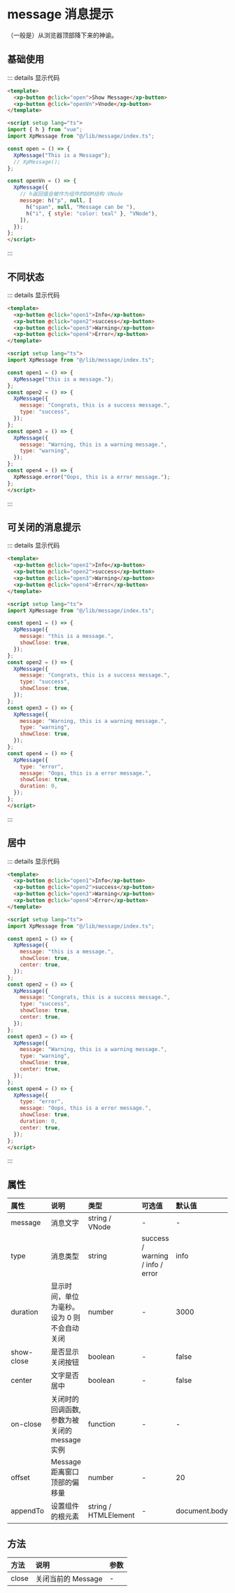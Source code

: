 # message 消息提示

（一般是）从浏览器顶部降下来的神谕。

## 基础使用

<div class="example">
<messageDemo1 />
</div>

::: details 显示代码

```html
<template>
  <xp-button @click="open">Show Message</xp-button>
  <xp-button @click="openVn">Vnode</xp-button>
</template>

<script setup lang="ts">
import { h } from "vue";
import XpMessage from "@/lib/message/index.ts";

const open = () => {
  XpMessage("This is a Message");
  // XpMessage();
};

const openVn = () => {
  XpMessage({
    // h返回值会被作为组件的DOM结构 VNode
    message: h("p", null, [
      h("span", null, "Message can be "),
      h("i", { style: "color: teal" }, "VNode"),
    ]),
  });
};
</script>
```
:::


## 不同状态

<div class="example">
<messageDemo2 />
</div>

::: details 显示代码

```html
<template>
  <xp-button @click="open1">Info</xp-button>
  <xp-button @click="open2">success</xp-button>
  <xp-button @click="open3">Warning</xp-button>
  <xp-button @click="open4">Error</xp-button>
</template>

<script setup lang="ts">
import XpMessage from "@/lib/message/index.ts";

const open1 = () => {
  XpMessage("this is a message.");
};
const open2 = () => {
  XpMessage({
    message: "Congrats, this is a success message.",
    type: "success",
  });
};
const open3 = () => {
  XpMessage({
    message: "Warning, this is a warning message.",
    type: "warning",
  });
};
const open4 = () => {
  XpMessage.error("Oops, this is a error message.");
};
</script>

```
:::

## 可关闭的消息提示

<div class="example">
<messageDemo3 />
</div>

::: details 显示代码

```html
<template>
  <xp-button @click="open1">Info</xp-button>
  <xp-button @click="open2">success</xp-button>
  <xp-button @click="open3">Warning</xp-button>
  <xp-button @click="open4">Error</xp-button>
</template>

<script setup lang="ts">
import XpMessage from "@/lib/message/index.ts";

const open1 = () => {
  XpMessage({
    message: "this is a message.",
    showClose: true,
  });
};
const open2 = () => {
  XpMessage({
    message: "Congrats, this is a success message.",
    type: "success",
    showClose: true,
  });
};
const open3 = () => {
  XpMessage({
    message: "Warning, this is a warning message.",
    type: "warning",
    showClose: true,
  });
};
const open4 = () => {
  XpMessage({
    type: "error",
    message: "Oops, this is a error message.",
    showClose: true,
    duration: 0,
  });
};
</script>

```
:::

## 居中

<div class="example">
<messageDemo4 />
</div>

::: details 显示代码

```html
<template>
  <xp-button @click="open1">Info</xp-button>
  <xp-button @click="open2">success</xp-button>
  <xp-button @click="open3">Warning</xp-button>
  <xp-button @click="open4">Error</xp-button>
</template>

<script setup lang="ts">
import XpMessage from "@/lib/message/index.ts";

const open1 = () => {
  XpMessage({
    message: "this is a message.",
    showClose: true,
    center: true,
  });
};
const open2 = () => {
  XpMessage({
    message: "Congrats, this is a success message.",
    type: "success",
    showClose: true,
    center: true,
  });
};
const open3 = () => {
  XpMessage({
    message: "Warning, this is a warning message.",
    type: "warning",
    showClose: true,
    center: true,
  });
};
const open4 = () => {
  XpMessage({
    type: "error",
    message: "Oops, this is a error message.",
    showClose: true,
    duration: 0,
    center: true,
  });
};
</script>
```
:::

## 属性

| 属性       | 说明                                          | 类型                 | 可选值                           | 默认值        |
| :--------- | :-------------------------------------------- | :------------------- | :------------------------------- | :------------ |
| message    | 消息文字                                      | string / VNode       | -                                | -             |
| type       | 消息类型                                      | string               | success / warning / info / error | info          |
| duration   | 显示时间，单位为毫秒。 设为 0 则不会自动关闭  | number               | -                                | 3000          |
| show-close | 是否显示关闭按钮                              | boolean              | -                                | false         |
| center     | 文字是否居中                                  | boolean              | -                                | false         |
| on-close   | 关闭时的回调函数, 参数为被关闭的 message 实例 | function             | -                                | -             |
| offset     | Message 距离窗口顶部的偏移量                  | number               | -                                | 20            |
| appendTo   | 设置组件的根元素                              | string / HTMLElement | -                                | document.body |

## 方法

| 方法  | 说明               | 参数 |
| :---- | :----------------- | :--- |
| close | 关闭当前的 Message | -    |


<script setup lang="ts">
  import messageDemo1 from './demo/message/messageDemo1.vue'
  import messageDemo2 from './demo/message/messageDemo2.vue'
  import messageDemo3 from './demo/message/messageDemo3.vue'
  import messageDemo4 from './demo/message/messageDemo4.vue'
</script>